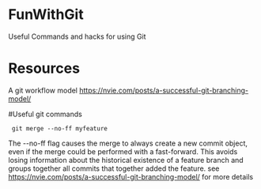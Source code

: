 # FunWithGit
Useful Commands and hacks for using Git

# Resources
A git workflow model
https://nvie.com/posts/a-successful-git-branching-model/

#Useful git commands
```
 git merge --no-ff myfeature
```
The --no-ff flag causes the merge to always create a new commit object, even if the merge could be performed with a fast-forward. This avoids losing information about the historical existence of a feature branch and groups together all commits that together added the feature. see 
https://nvie.com/posts/a-successful-git-branching-model/ for more details
